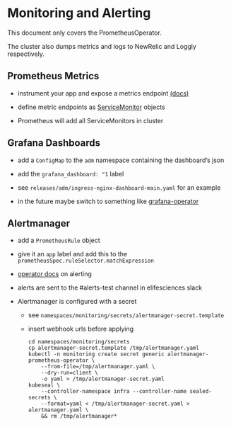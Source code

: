
Monitoring and Alerting
=======================

This document only covers the PrometheusOperator.

The cluster also dumps metrics and logs to NewRelic and Loggly respectively.


## Prometheus Metrics

-   instrument your app and expose a metrics endpoint
    [(docs)](https://prometheus.io/docs/instrumenting/clientlibs/)

-   define metric endpoints as
    [ServiceMonitor](https://github.com/coreos/prometheus-operator/blob/master/Documentation/user-guides/getting-started.md#related-resources)
    objects

-   Prometheus will add all ServiceMonitors in cluster

## Grafana Dashboards

-   add a `ConfigMap` to the `adm` namespace containing the dashboard’s
    json

-   add the `grafana_dashboard: "1` label

-   see `releases/adm/ingress-nginx-dashboard-main.yaml` for an example

-   in the future maybe switch to something like
    [grafana-operator](https://github.com/integr8ly/grafana-operator)

## Alertmanager

-   add a `PrometheusRule` object

-   give it an `app` label and add this to the
    `prometheusSpec.ruleSelector.matchExpression`

-   [operator
    docs](https://github.com/coreos/prometheus-operator/blob/master/Documentation/user-guides/alerting.md)
    on alerting

-   alerts are sent to the \#alerts-test channel in elifesciences slack

-   Alertmanager is configured with a secret

    -   see `namespaces/monitoring/secrets/alertmanager-secret.template`

    -   insert webhook urls before applying

            cd namespaces/monitoring/secrets
            cp alertmanager-secret.template /tmp/alertmanager.yaml
            kubectl -n monitoring create secret generic alertmanager-prometheus-operator \
                --from-file=/tmp/alertmanager.yaml \
                --dry-run=client \
                -o yaml > /tmp/alertmanager-secret.yaml
            kubeseal \
                --controller-namespace infra --controller-name sealed-secrets \
                --format=yaml < /tmp/alertmanager-secret.yaml > alertmanager.yaml \
                && rm /tmp/alertmanager*

